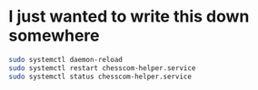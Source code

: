 # I just wanted to write this down somewhere

```bash
sudo systemctl daemon-reload
sudo systemctl restart chesscom-helper.service
sudo systemctl status chesscom-helper.service
```